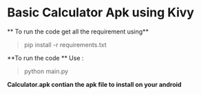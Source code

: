 # Basic Calculator Apk using Kivy

** To run the code get all the requirement using**
>pip install -r requirements.txt

**To run the code **
 Use :
 >python main.py

**Calculator.apk contian the apk file to install on your android**